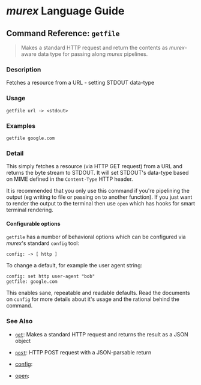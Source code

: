 # _murex_ Language Guide

## Command Reference: `getfile`

> Makes a standard HTTP request and return the contents as _murex_-aware data type for passing along _murex_ pipelines.

### Description

Fetches a resource from a URL - setting STDOUT data-type

### Usage

    getfile url -> <stdout>

### Examples

    getfile google.com 

### Detail

This simply fetches a resource (via HTTP GET request) from a URL and returns the
byte stream to STDOUT. It will set STDOUT's data-type based on MIME defined in
the `Content-Type` HTTP header.

It is recommended that you only use this command if you're pipelining the output
(eg writing to file or passing on to another function). If you just want to
render the output to the terminal then use `open` which has hooks for smart
terminal rendering.

#### Configurable options

`getfile` has a number of behavioral options which can be configured via
_murex_'s standard `config` tool:

    config: -> [ http ]
    
To change a default, for example the user agent string:

    config: set http user-agent "bob"
    getfile: google.com
    
This enables sane, repeatable and readable defaults. Read the documents on
`config` for more details about it's usage and the rational behind the command.

### See Also

* [`get`](../commands/get.md):
  Makes a standard HTTP request and returns the result as a JSON object
* [`post`](../commands/post.md):
  HTTP POST request with a JSON-parsable return
* [config](../commands/config.md):
  
* [open](../commands/open.md):
  